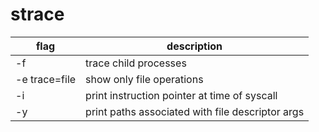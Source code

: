 # strace

flag          | description
---           | ---
-f            | trace child processes
-e trace=file | show only file operations
-i            | print instruction pointer at time of syscall
-y            | print paths associated with file descriptor args
